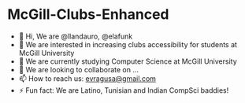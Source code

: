 # McGill-Clubs-Enhanced

- 👋 Hi, We are @llandauro, @elafunk
- 👀 We are interested in increasing clubs accessibility for students at McGill University
- 🌱 We are currently studying Computer Science at McGill University
- 💞️ We are looking to collaborate on ...
- 📫 How to reach us: evragusa@gmail.com
- ⚡ Fun fact: We are Latino, Tunisian and Indian CompSci baddies!

